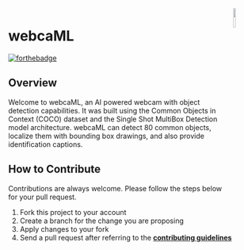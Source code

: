<img src="https://github.com/ycaglar/.github/blob/master/badge.png" align="right" width="10%"/>

# webcaML

[![forthebadge](https://forthebadge.com/images/badges/made-with-python.svg)](https://forthebadge.com)

## Overview

Welcome to webcaML, an AI powered webcam with object detection capabilities.
It was built using the Common Objects in Context (COCO) dataset and the Single Shot MultiBox Detection model architecture. webcaML can detect 80 common objects, localize them with bounding box drawings, and also provide identification captions.

<!-- ![Tux](/screenshots/screenshot_n.png)

## Manual
Global Covid Tracker is available at https://www.globalcovidtracker.app \
If you would like to build from the source, run the following commands in the order given.

```
python -m venv venv
source venv/bin/activate
pip install -r requirements.txt
python app.py
``` -->

## How to Contribute

Contributions are always welcome. Please follow the steps below for your pull request.

1. Fork this project to your account
2. Create a branch for the change you are proposing
3. Apply changes to your fork
4. Send a pull request after referring to the **[contributing guidelines](https://github.com/ycaglar/.github/blob/master/CONTRIBUTING.md)**
